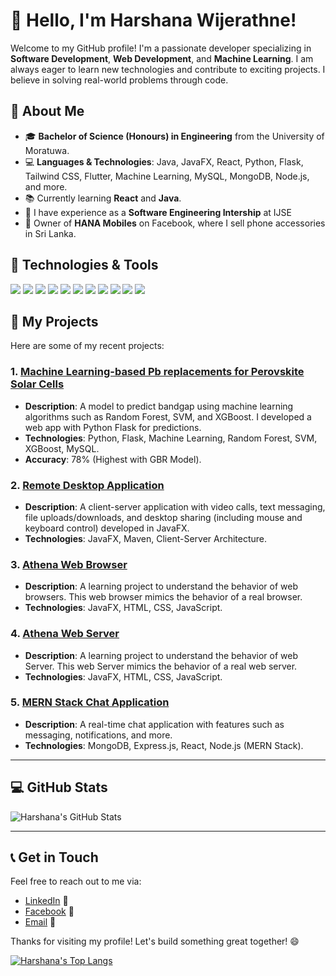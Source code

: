 # 👋 Hello, I'm Harshana Wijerathne!

Welcome to my GitHub profile! I'm a passionate developer specializing in **Software Development**, **Web Development**, and **Machine Learning**. I am always eager to learn new technologies and contribute to exciting projects. I believe in solving real-world problems through code.

## 🚀 About Me

- 🎓 **Bachelor of Science (Honours) in  Engineering** from the University of Moratuwa.
- 💻 **Languages & Technologies**: Java, JavaFX, React, Python, Flask, Tailwind CSS, Flutter, Machine Learning, MySQL, MongoDB, Node.js, and more.
- 📚 Currently learning **React** and **Java**.
- 💼 I have experience as a **Software Engineering Intership** at IJSE
- 📱 Owner of **HANA Mobiles** on Facebook, where I sell phone accessories in Sri Lanka.

## 🔧 Technologies & Tools

<p align="left">
  <img src="https://img.shields.io/badge/Java-007396?style=flat-square&logo=java&logoColor=white" />
  <img src="https://img.shields.io/badge/JavaScript-F7DF1E?style=flat-square&logo=javascript&logoColor=black" />
  <img src="https://img.shields.io/badge/React-61DAFB?style=flat-square&logo=react&logoColor=black" />
  <img src="https://img.shields.io/badge/Python-3776AB?style=flat-square&logo=python&logoColor=white" />
  <img src="https://img.shields.io/badge/Node.js-339933?style=flat-square&logo=node.js&logoColor=white" />
  <img src="https://img.shields.io/badge/Flask-000000?style=flat-square&logo=flask&logoColor=white" />
  <img src="https://img.shields.io/badge/MongoDB-47A248?style=flat-square&logo=mongodb&logoColor=white" />
  <img src="https://img.shields.io/badge/MySQL-4479A1?style=flat-square&logo=mysql&logoColor=white" />
  <img src="https://img.shields.io/badge/TailwindCSS-38BDF8?style=flat-square&logo=tailwindcss&logoColor=white" />
  <img src="https://img.shields.io/badge/Flutter-02569B?style=flat-square&logo=flutter&logoColor=white" />
  <img src="https://img.shields.io/badge/Linux-FCC624?style=flat-square&logo=linux&logoColor=black" />
</p>

## 📍 My Projects

Here are some of my recent projects:

### 1. [**Machine Learning-based Pb replacements for Perovskite Solar Cells**](#)
- **Description**: A model to predict bandgap using machine learning algorithms such as Random Forest, SVM, and XGBoost. I developed a web app with Python Flask for predictions.
- **Technologies**: Python, Flask, Machine Learning, Random Forest, SVM, XGBoost, MySQL.
- **Accuracy**: 78% (Highest with GBR Model).

### 2. [**Remote Desktop Application**](#)
- **Description**: A client-server application with video calls, text messaging, file uploads/downloads, and desktop sharing (including mouse and keyboard control) developed in JavaFX.
- **Technologies**: JavaFX, Maven, Client-Server Architecture.

### 3. [**Athena Web Browser**](#)
- **Description**: A learning project to understand the behavior of web browsers. This web browser mimics the behavior of a real browser.
- **Technologies**: JavaFX, HTML, CSS, JavaScript.

### 4. [**Athena Web Server**](#)
- **Description**: A learning project to understand the behavior of web Server. This web Server mimics the behavior of a real web server.
- **Technologies**: JavaFX, HTML, CSS, JavaScript.

### 5. [**MERN Stack Chat Application**](#)
- **Description**: A real-time chat application with features such as messaging, notifications, and more.
- **Technologies**: MongoDB, Express.js, React, Node.js (MERN Stack).

---

## 💻 GitHub Stats

![Harshana's GitHub Stats](https://github-readme-stats.vercel.app/api?username=harshanawijerathne&show_icons=true&theme=radical)

---

## 📞 Get in Touch

Feel free to reach out to me via:

- [LinkedIn](https://www.linkedin.com/in/harshana-wijerathne/) 💼
- [Facebook](https://www.facebook.com/hanamobiles) 📱
- [Email](mailto:harshana@example.com) 📧

Thanks for visiting my profile! Let's build something great together! 😄

<!-- Optionally, you can add your contributions or a dynamic badge -->
[![Harshana's Top Langs](https://github-readme-stats.vercel.app/api/top-langs/?username=harshanawijerathne&layout=compact)](https://github.com/harshanawijerathne)
